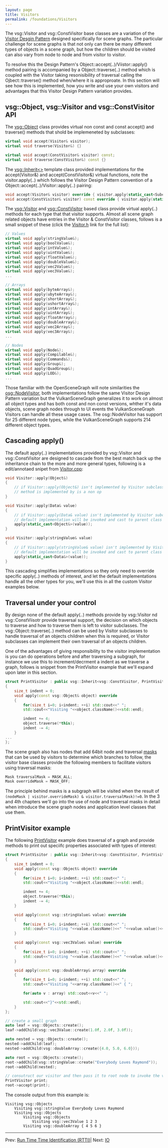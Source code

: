 ```yaml
---
layout: page
title: Visitors
permalink: /foundations/Visitors
---
```


The vsg::Visitor and vsg::ConstVisitor base classes are a variation of the [Visitor Desgin Pattern](https://en.wikipedia.org/wiki/Visitor_pattern) designed specifically for scene graphs. The particular challenge for scene graphs is that not only can there be many different types of objects in a scene graph, but how the children should be visited can also vary from node to node and from visitor to visitor.

To resolve this the Design Pattern's Object::accept(..)/Viistor::apply() method pairing is accompanied by a Object::traverse(..) method which is coupled with the Visitor taking resonisibility of traversal calling the Ojbect::traverse() method when/where it is approproate. In this section will see how this is implemented, how you write and use your own visitors and advantages that this Visitor Design Pattern variation provides.

## vsg::Object, vsg::Visitor and vsg::ConstVisitor API

The [vsg::Object](https://github.com/vsg-dev/VulkanSceneGraph/blob/master/include/vsg/core/Object.h) class provides virtual non const and const accept() and traverse() methods that shold be implemeneted by subclasses:

~~~ cpp
virtual void accept(Visitor& visitor);
virtual void traverse(Visitor&) {}

virtual void accept(ConstVisitor& visitor) const;
virtual void traverse(ConstVisitor&) const {}
~~~

The [vsg::Inherit<>](https://github.com/vsg-dev/VulkanSceneGraph/blob/master/include/vsg/core/Inherit.h) template class provided implementations for the accept(Visitor&) and accept(ConstVisitor&) virtual functions, note the visitor.apply(..) which follows the Visitor Design Pattern convention of a Object::accept(..)/Visitor::apply(..) pairing:

~~~ cpp
void accept(Visitor& visitor) override { visitor.apply(static_cast<Subclass&>(*this)); }
void accept(ConstVisitor& visitor) const override { visitor.apply(static_cast<const Subclass&>(*this)); }
~~~


The [vsg::Visitor](https://github.com/vsg-dev/VulkanSceneGraph/blob/master/include/vsg/core/Visitor.h) and [vsg::ConstVisitor](https://github.com/vsg-dev/VulkanSceneGraph/blob/master/include/vsg/core/ConstVisitor.h) based class provide virtual apply(..) methods for each type that that visitor supports. Almost all scene graph related objects have entries in the Visitor & ConstVisitor classes, follows is a small snippet of these (click the [Visitor.h](https://github.com/vsg-dev/VulkanSceneGraph/blob/master/include/vsg/core/Visitor.h#L148) link for the full list):

~~~ cpp
// Values
virtual void apply(stringValue&);
virtual void apply(boolValue&);
virtual void apply(intValue&);
virtual void apply(uintValue&);
virtual void apply(floatValue&);
virtual void apply(doubleValue&);
virtual void apply(vec2Value&);
virtual void apply(vec3Value&);
...

// Arrays
virtual void apply(byteArray&);
virtual void apply(ubyteArray&);
virtual void apply(shortArray&);
virtual void apply(ushortArray&);
virtual void apply(intArray&);
virtual void apply(uintArray&);
virtual void apply(floatArray&);
virtual void apply(doubleArray&);
virtual void apply(vec2Array&);
virtual void apply(vec3Array&);
...

// Nodes
virtual void apply(Node&);
virtual void apply(Compilable&);
virtual void apply(Commands&);
virtual void apply(Group&);
virtual void apply(QuadGroup&);
virtual void apply(LOD&);
...
~~~

Those familiar with the OpenSceneGraph will note similarities the [osg::NodeVisitor](https://github.com/OpenSceneGraph/OpenSceneGraph/blob/master/include/osg/NodeVisitor), both implementations follow the same Visitor Design Pattern variation but the VulkanSceneGraph generalizes it to work on almost all object types and has both const and non const versions, whther it's data objects, scene graph nodes through to UI events the VulkanSceneGraph Visitors can handle all these usage cases. The osg::NodeVisitor has support for 25 different node types, while the VulkanSceneGraph supports 214 different object types.

## Cascading apply()

The default apply(..) implementations provided by vsg::Visitor and vsg::ConstVisitor are designed to cascade from the best match back up the inheritance chain to the more and more general types, following is a edit/annotaed snipet from [Visitor.cpp](https://github.com/vsg-dev/VulkanSceneGraph/blob/master/src/vsg/core/Visitor.cpp):

~~~ cpp
void Visitor::apply(Object&)
{
    // if Visitor::apply(Object&) isn't implemented by Visitor subclass this
    // method is implemented by is a non op
}

void Visitor::apply(Data& value)
{
    // if Visitor::apply(Data& value) isn't implemented by Visitor subclass this
    // default implementation will be invoked and cast to parent class Object and call above method
    apply(static_cast<Object&>(value));
}

void Visitor::apply(stringValue& value)
{
    // if Visitor::apply(stringValue& value) isn't implemented by Visitor subclass this
    // default implementation will be invoked and cast to parent class Data and call above method
    apply(static_cast<Data&>(value));
}
~~~

This cascading simplifies implementations so they only need to override specific apply(..) methods of interest, and let the default implementations handle all the other types for you, we'll use this in all the custom Visitor examples below.

## Traversal under your control

By design none of the default apply(..) methods provide by vsg::Visitor nd vsg::ConstViisotr provide traversal support, the decision on which objects to traverse and how to traverse them is left to visitor subclasses.  The vsg::Object::traverse(..) method can be used by Visitor subclasses to handle traversal of an objects children when this is required, or Visitor subclasses can implement their own traversal of an objects children.

One of the advantages of giving responsibility to the visitor implementation is you can do operations before and after traversing a subgraph, for instance we use this to increment/decrment a indent as we traverse a graph, follows is snippet from the PrintVisitor example that we'll expand upon later in this section.

~~~ cpp
struct PrintVisitor : public vsg::Inherit<vsg::ConstVisitor, PrintVisitor>
{
    size_t indent = 0;
    void apply(const vsg::Object& object) override
    {
        for(size_t i=0; i<indent; ++i) std::cout<<" ";
        std::cout<<"Visiting "<<object.className()<<std::endl;

        indent += 4;
        object.traverse(*this);
        indent -= 4;
    }
...
};
~~~

The scene graph also has nodes that add 64bit node and traversal [masks](https://github.com/vsg-dev/VulkanSceneGraph/blob/master/include/vsg/core/Mask.h) that can be used by visitors to determine which branches to follow, the visitor base classes provide the following members to facilitate visitors using traversal masks:

~~~ cpp
Mask traversalMask = MASK_ALL;
Mask overrideMask = MASK_OFF;
~~~

The principle behind masks is a subgraph will be visited when the result of `(nodeMask | visitor.overrideMask) & visitor.traversalMask)!=0`. In the 3 and 4th chapters we'll go into the use of node and traversal masks in detail when introduce the scene graph nodes and application level classes that use them.

## PrintVisitor example

The following [PrintVisitor](https://github.com/vsg-dev/vsgTutorial/blob/master/2_Foundations/2_PrintVisitor/) example does traversal of a graph and provide methods to print out speciifc properties associated with types of interest:

~~~ cpp
struct PrintVisitor : public vsg::Inherit<vsg::ConstVisitor, PrintVisitor>
{
    size_t indent = 0;
    void apply(const vsg::Object& object) override
    {
        for(size_t i=0; i<indent; ++i) std::cout<<" ";
        std::cout<<"Visiting "<<object.className()<<std::endl;

        indent += 4;
        object.traverse(*this);
        indent -= 4;
    }

    void apply(const vsg::stringValue& value) override
    {
        for(size_t i=0; i<indent; ++i) std::cout<<" ";
        std::cout<<"Visiting "<<value.className()<<" "<<value.value()<<std::endl;
    }

    void apply(const vsg::vec3Value& value) override
    {
        for(size_t i=0; i<indent; ++i) std::cout<<" ";
        std::cout<<"Visiting "<<value.className()<<" "<<value.value()<<std::endl;
    }

    void apply(const vsg::doubleArray& array) override
    {
        for(size_t i=0; i<indent; ++i) std::cout<<" ";
        std::cout<<"Visiting "<<array.className()<<" { ";

        for(auto v : array) std::cout<<v<<" ";

        std::cout<<"}"<<std::endl;
    }
};

// create a small graph
auto leaf = vsg::Objects::create();
leaf->addChild(vsg::vec3Value::create(1.0f, 2.0f, 3.0f));

auto nested = vsg::Objects::create();
nested->addChild(leaf);
nested->addChild(vsg::doubleArray::create({4.0, 5.0, 6.0}));

auto root = vsg::Objects::create();
root->addChild(vsg::stringValue::create("Everybody Loves Raymond"));
root->addChild(nested);

// consutruct our visitor and then pass it to root node to invoke the visitor.
PrintVisitor print;
root->accept(print);
~~~

The console output from this example is:

~~~
Visiting vsg::Objects
    Visiting vsg::stringValue Everybody Loves Raymond
    Visiting vsg::Objects
        Visiting vsg::Objects
            Visiting vsg::vec3Value 1 2 3
        Visiting vsg::doubleArray { 4 5 6 }
~~~

---

Prev: [Run Time Time Identification (RTTI)](RTTI.md)| Next: [IO](IO.md)

